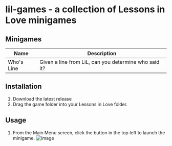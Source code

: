 # lil-games - a collection of Lessons in Love minigames

## Minigames
| Name | Description |
|------------|-----------------------------------------------------|
| Who's Line | Given a line from LiL, can you determine who said it?|

## Installation
1. Download the latest release
2. Drag the game folder into your Lessons in Love folder.

## Usage
1. From the Main Menu screen, click the button in the top left to launch the minigame.
   ![image](https://github.com/user-attachments/assets/c8f5024b-1895-4300-85d3-f1f1957d20cb)
